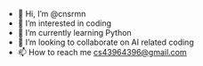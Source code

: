 - 👋 Hi, I’m @cnsrmn
- 👀 I’m interested in coding
- 🌱 I’m currently learning Python
- 💞️ I’m looking to collaborate on AI related coding
- 📫 How to reach me cs43964396@gmail.com

<!---
cnsrmn/cnsrmn is a ✨ special ✨ repository because its `README.md` (this file) appears on your GitHub profile.
You can click the Preview link to take a look at your changes.
--->
